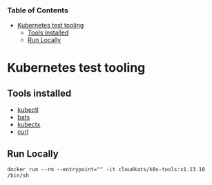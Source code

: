<!-- START doctoc generated TOC please keep comment here to allow auto update -->
<!-- DON'T EDIT THIS SECTION, INSTEAD RE-RUN doctoc TO UPDATE -->
### Table of Contents

- [Kubernetes test tooling](#kubernetes-test-tooling)
  - [Tools installed](#tools-installed)
  - [Run Locally](#run-locally)

<!-- END doctoc generated TOC please keep comment here to allow auto update -->

# Kubernetes test tooling

## Tools installed

- [kubectl](https://kubernetes.io/docs/tasks/tools/install-kubectl/)
- [bats](https://github.com/bats-core/bats-core#building-a-docker-image)
- [kubectx](https://github.com/ahmetb/kubectx)
- [curl](https://github.com/curl/curl)

## Run Locally

```
docker run --rm --entrypoint="" -it cloudkats/k8s-tools:v1.13.10 /bin/sh
```
